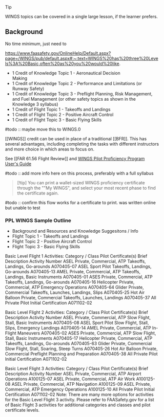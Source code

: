> [!tip]
> WINGS topics can be covered in a single large lesson, if the learner prefers.

## Background
No time minimum, just need to 

https://www.faasafety.gov/OnlineHelp/Default.aspx?page=/WINGS/pub/default.aspx#:~:text=WINGS%20has%20three%20Levels%3A%20Basic,often%20as%20you%20would%20like.

- 1 Credit of Knowledge Topic 1 - Aeronautical Decision Making                   
- 1 Credit of Knowledge Topic 2 - Performance and Limitations (or Runway Safety) 
- 1 Credit of Knowledge Topic 3 - Preflight Planning, Risk Management, and Fuel Management (or other safety topics as shown in the Knowledge 3 syllabus) 
- 1 Credit of Flight Topic 1 - Takeoffs and Landings 
- 1 Credit of Flight Topic 2 - Positive Aircraft Control 
- 1 Credit of Flight Topic 3 - Basic Flying Skills

#todo :: maybe move this to WINGS.0

[[WINGS]] credit can be used in place of a traditional [[BFR]]. This has several advantages, including completing the tasks with different instructors and more choice in which areas to focus on.

See [[FAR 61.56 Flight Review]] and [WINGS Pilot Proficiency Program User's Guide](https://www.faasafety.gov/documents/wings_manual.pdf)

#todo :: add more info here on this process, preferably with a full syllabus

> [!tip] You can print a wallet-sized WINGS proficiency certificate through the ""My WINGS", and select your most recent phase to find the certificate again.

#todo :: confirm this flow works for a certificate to print. was written online but unable to test


### PPL WINGS Sample Outline
- Background and Resources and Knowledge Suggesitons / Info
- Flight Topic 1 - Takeoffs and Landings 
- Flight Topic 2 - Positive Aircraft Control 
- Flight Topic 3 - Basic Flying Skills

Basic Level Flight 1 Activities:
Category / Class Pilot Certificate(s) Brief Description Activity Number
ASEL Private, Commercial, ATP Takeoffs, Landings, Go-arounds A070405-07
ASEL Sport Pilot Takeoffs, Landings, Go-arounds A070405-13
AMEL Private, Commercial, ATP Takeoffs, Landings, Basic Instruments A070405-01
ASES Private, Commercial, ATP Takeoffs, Landings, Go-arounds A070405-16
Helicopter Private, Commercial, ATP Emergency Operations A070405-64
Glider Private, Commercial Takeoffs, Launches, Landings, Slips A070405-25
Hot Air Balloon Private, Commercial Takeoffs, Launches, Landings A070405-37
All Private Pilot Initial Certification A071102-02

Basic Level Flight 2 Activities:
Category / Class Pilot Certificate(s) Brief Description Activity Number
ASEL Private, Commercial, ATP Slow Flight, Stall, Basic Instruments A070405-08
ASEL Sport Pilot Slow Flight, Stall, Slips, Emergency Landings A070405-14
AMEL Private, Commercial, ATP In-Flight Maneuvers A070405-02
ASES Private, Commercial, ATP Slow Flight, Stall, Basic Instruments A070405-17
Helicopter Private, Commercial, ATP Takeoffs, Landings, Go-arounds A070405-63
Glider Private, Commercial Slow Flight, Stall, Soaring, Steep Turns A070405-26
Hot Air Balloon Private, Commercial Preflight Planning and Preparation A070405-38
All Private Pilot Initial Certification A071102-02

Basic Level Flight 3 Activities:
Category / Class Pilot Certificate(s) Brief Description Activity Number
ASEL Private, Commercial, ATP Airport Operations A100125-07
ASEL Private, Commercial, ATP Air Work A100125-08
ASEL Private, Commercial, ATP Navigation A100125-09
ASEL Private, Commercial, ATP Emergency Operations A100125-10
All Private Pilot Initial Certification A071102-02
Note: There are many more options for activities for the Basic Level Flight 3 activity. Please refer to FAASafety.gov for a list of Basic Flight 3 activities for additional categories and classes and pilot certificate levels.